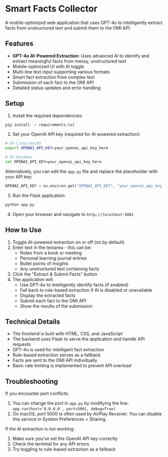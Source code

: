 # Smart Facts Collector

A mobile-optimized web application that uses GPT-4o to intelligently extract facts from unstructured text and submit them to the OMI API.

## Features

- **GPT-4o AI-Powered Extraction**: Uses advanced AI to identify and extract meaningful facts from messy, unstructured text
- Mobile-optimized UI with AI toggle
- Multi-line text input supporting various formats
- Smart fact extraction from complex text
- Submission of each fact to the OMI API
- Detailed status updates and error handling

## Setup

1. Install the required dependencies:

```bash
pip install -r requirements.txt
```

2. Set your OpenAI API key (required for AI-powered extraction):

```bash
# On Linux/macOS
export OPENAI_API_KEY=your_openai_api_key_here

# On Windows
set OPENAI_API_KEY=your_openai_api_key_here
```

Alternatively, you can edit the `app.py` file and replace the placeholder with your API key:

```python
OPENAI_API_KEY = os.environ.get("OPENAI_API_KEY", "your_openai_api_key_here")
```

3. Run the Flask application:

```bash
python app.py
```

4. Open your browser and navigate to `http://localhost:5001`

## How to Use

1. Toggle AI-powered extraction on or off (on by default)
2. Enter text in the textarea - this can be:
   - Notes from a book or meeting
   - Personal learning journal entries
   - Bullet points of insights
   - Any unstructured text containing facts
3. Click the "Extract & Submit Facts" button
4. The application will:
   - Use GPT-4o to intelligently identify facts (if enabled)
   - Fall back to rule-based extraction if AI is disabled or unavailable
   - Display the extracted facts
   - Submit each fact to the OMI API
   - Show the results of the submission

## Technical Details

- The frontend is built with HTML, CSS, and JavaScript
- The backend uses Flask to serve the application and handle API requests
- GPT-4o is used for intelligent fact extraction
- Rule-based extraction serves as a fallback
- Facts are sent to the OMI API individually
- Basic rate limiting is implemented to prevent API overload

## Troubleshooting

If you encounter port conflicts:

1. You can change the port in `app.py` by modifying the line: `app.run(host='0.0.0.0', port=5001, debug=True)`
2. On macOS, port 5000 is often used by AirPlay Receiver. You can disable this service in System Preferences > Sharing.

If the AI extraction is not working:

1. Make sure you've set the OpenAI API key correctly
2. Check the terminal for any API errors
3. Try toggling to rule-based extraction as a fallback 
